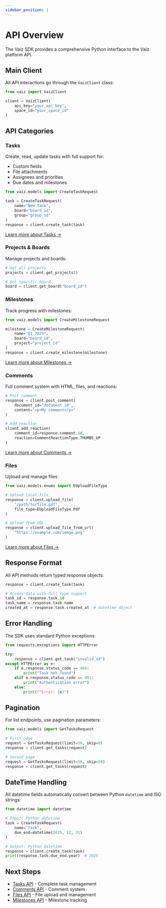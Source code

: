 ```yaml
---
sidebar_position: 1
---
```


# API Overview

The Vaiz SDK provides a comprehensive Python interface to the Vaiz platform API.

## Main Client

All API interactions go through the `VaizClient` class:

```python
from vaiz import VaizClient

client = VaizClient(
    api_key="your_api_key",
    space_id="your_space_id"
)
```

## API Categories

### Tasks

Create, read, update tasks with full support for:
- Custom fields
- File attachments  
- Assignees and priorities
- Due dates and milestones

```python
from vaiz.models import CreateTaskRequest

task = CreateTaskRequest(
    name="New Task",
    board="board_id",
    group="group_id"
)
response = client.create_task(task)
```

[Learn more about Tasks →](./tasks)

### Projects & Boards

Manage projects and boards:

```python
# Get all projects
projects = client.get_projects()

# Get specific board
board = client.get_board("board_id")
```

### Milestones

Track progress with milestones:

```python
from vaiz.models import CreateMilestoneRequest

milestone = CreateMilestoneRequest(
    name="Q1 2025",
    board="board_id",
    project="project_id"
)
response = client.create_milestone(milestone)
```

[Learn more about Milestones →](./milestones)

### Comments

Full comment system with HTML, files, and reactions:

```python
# Post comment
response = client.post_comment(
    document_id="document_id",
    content="<p>My comment</p>"
)

# Add reaction
client.add_reaction(
    comment_id=response.comment.id,
    reaction=CommentReactionType.THUMBS_UP
)
```

[Learn more about Comments →](./comments)

### Files

Upload and manage files:

```python
from vaiz.models.enums import EUploadFileType

# Upload local file
response = client.upload_file(
    "/path/to/file.pdf",
    file_type=EUploadFileType.Pdf
)

# Upload from URL
response = client.upload_file_from_url(
    "https://example.com/image.png"
)
```

[Learn more about Files →](./files)

## Response Format

All API methods return typed response objects:

```python
response = client.create_task(task)

# Access data with full type support
task_id = response.task.id
task_name = response.task.name
created_at = response.task.created_at  # datetime object
```

## Error Handling

The SDK uses standard Python exceptions:

```python
from requests.exceptions import HTTPError

try:
    response = client.get_task("invalid_id")
except HTTPError as e:
    if e.response.status_code == 404:
        print("Task not found")
    elif e.response.status_code == 401:
        print("Authentication error")
    else:
        print(f"Error: {e}")
```

## Pagination

For list endpoints, use pagination parameters:

```python
from vaiz.models import GetTasksRequest

# First page
request = GetTasksRequest(limit=50, skip=0)
response = client.get_tasks(request)

# Second page
request = GetTasksRequest(limit=50, skip=50)
response = client.get_tasks(request)
```

## DateTime Handling

All datetime fields automatically convert between Python `datetime` and ISO strings:

```python
from datetime import datetime

# Input: Python datetime
task = CreateTaskRequest(
    name="Task",
    due_end=datetime(2025, 12, 31)
)

# Output: Python datetime
response = client.create_task(task)
print(response.task.due_end.year)  # 2025
```

## Next Steps

- [Tasks API](./tasks) - Complete task management
- [Comments API](./comments) - Comment system
- [Files API](./files) - File upload and management
- [Milestones API](./milestones) - Milestone tracking

